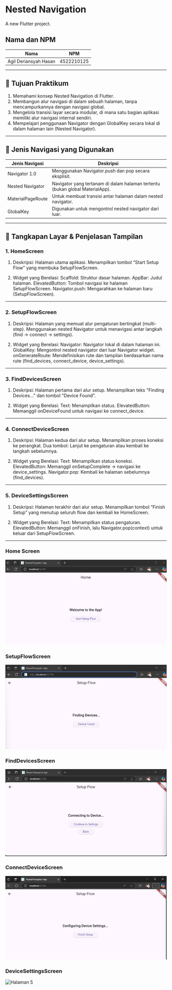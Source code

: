 # Nested Navigation

A new Flutter project.

## Nama dan NPM

| Nama                  | NPM        |
|-----------------------|------------|
| Agil Deriansyah Hasan | 4522210125 |

---

## 🎯 Tujuan Praktikum
   1. Memahami konsep Nested Navigation di Flutter.
   2. Membangun alur navigasi di dalam sebuah halaman, tanpa mencampurkannya dengan navigasi global.
   3. Mengelola transisi layar secara modular, di mana satu bagian aplikasi memiliki alur navigasi internal sendiri.
   4. Mempelajari penggunaan Navigator dengan GlobalKey secara lokal di dalam halaman lain (Nested Navigator).

---

## 🧭 Jenis Navigasi yang Digunakan

| Jenis Navigasi                                                                    | Deskripsi                                                                      |
|-----------------------------------------------------------------------------------|--------------------------------------------------------------------------------|
| Navigator 1.0	                                                                    | Menggunakan Navigator.push dan pop secara eksplisit.                           |
| Nested Navigator                                                                  | 	Navigator yang tertanam di dalam halaman tertentu (bukan global MaterialApp). |
| MaterialPageRoute                                                                 | 	Untuk membuat transisi antar halaman dalam nested navigator.                  |
|  GlobalKey<NavigatorState>| 	Digunakan untuk mengontrol nested navigator dari luar.                        |

---

## 📱 Tangkapan Layar & Penjelasan Tampilan

### 1. HomeScreen
   1. Deskripsi:
      Halaman utama aplikasi. 
      Menampilkan tombol “Start Setup Flow” yang membuka SetupFlowScreen.

   2. Widget yang Berelasi:
      Scaffold: Struktur dasar halaman.
      AppBar: Judul halaman.
      ElevatedButton: Tombol navigasi ke halaman SetupFlowScreen.
      Navigator.push: Mengarahkan ke halaman baru (SetupFlowScreen).

---

### 2. SetupFlowScreen
   1. Deskripsi:
      Halaman yang memuat alur pengaturan bertingkat (multi-step).
      Menggunakan nested Navigator untuk menavigasi antar langkah (find → connect → settings).

   2. Widget yang Berelasi:
      Navigator: Navigator lokal di dalam halaman ini.
      GlobalKey<NavigatorState>: Mengontrol nested navigator dari luar Navigator widget.
      onGenerateRoute: Mendefinisikan rute dan tampilan berdasarkan nama rute (find_devices, connect_device, device_settings).

---

### 3. FindDevicesScreen
1. Deskripsi:
   Halaman pertama dari alur setup.
   Menampilkan teks "Finding Devices..." dan tombol "Device Found".

2. Widget yang Berelasi:
   Text: Menampilkan status.
   ElevatedButton: Memanggil onDeviceFound untuk navigasi ke connect_device.

---

### 4. ConnectDeviceScreen
1. Deskripsi:
   Halaman kedua dari alur setup.
   Menampilkan proses koneksi ke perangkat.
   Dua tombol: Lanjut ke pengaturan atau kembali ke langkah sebelumnya.

2. Widget yang Berelasi:
   Text: Menampilkan status koneksi.
   ElevatedButton: Memanggil onSetupComplete → navigasi ke device_settings.
   Navigator.pop: Kembali ke halaman sebelumnya (find_devices).

---

### 5. DeviceSettingsScreen
1. Deskripsi:
   Halaman terakhir dari alur setup.
   Menampilkan tombol “Finish Setup” yang menutup seluruh flow dan kembali ke HomeScreen.

2. Widget yang Berelasi:
   Text: Menampilkan status pengaturan.
   ElevatedButton: Memanggil onFinish, lalu Navigator.pop(context) untuk keluar dari SetupFlowScreen.

---

### Home Screen
![Halaman Utama](images/1.png)

### SetupFlowScreen
![Halaman 2](images/2.png)

### FindDevicesScreen
![Halaman 3](images/3.png)

### ConnectDeviceScreen
![Halaman 4](images/4.png)

### DeviceSettingsScreen
![Halaman 5](images/5.png)